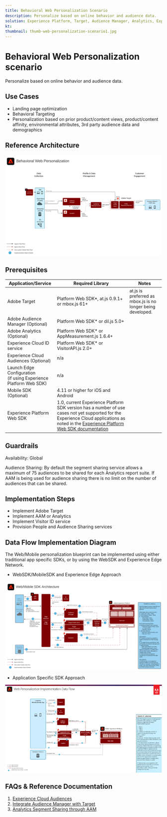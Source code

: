 ```yaml
---
title: Behavioral Web Personalization Scenario
description: Personalize based on online behavior and audience data.
solution: Experience Platform, Target, Audience Manager, Analytics, Experience Cloud Services, Data Collection
kt: 
thumbnail: thumb-web-personalization-scenario1.jpg
---
```


# Behavioral Web Personalization scenario

Personalize based on online behavior and audience data.

## Use Cases

* Landing page optimization
* Behavioral Targeting
* Personalization based on prior product/content views, product/content affinity, environmental attributes, 3rd party audience data and demographics

## Reference Architecture

![Scenario 1](assets/personalization.svg)

## Prerequisites

| Application/Service | Required Library |  Notes | 
|---|---|---|
| Adobe Target | Platform Web SDK*, at.js 0.9.1+ or mbox.js 61+ | at.js is preferred as mbox.js is no longer being developed. |
| Adobe Audience Manager (Optional) | Platform Web SDK* or dil.js 5.0+ |  |
| Adobe Analytics (Optional) | Platform Web SDK* or AppMeasurement.js 1.6.4+ |  |
| Experience Cloud ID service | Platform Web SDK* or VisitorAPI.js 2.0+ |  |
| Experience Cloud Audiences (Optional) | n/a |  |
| Launch Edge Configuration <br> (if using Experience Platform Web SDK) | n/a |  |
| Mobile SDK (Optional) | 4.11 or higher for iOS and Android |  |
| Experience Platform Web SDK | 1.0, current Experience Platform SDK version has a number of use cases not yet supported for the Experience Cloud applications as noted in the [Experience Platform Web SDK documentation](https://experienceleague.adobe.com/docs/experience-platform/edge/home.html)| |

## Guardrails

Availability: Global

Audience Sharing: By default the segment sharing service allows a maximum of 75 audiences to be shared for each Analytics report suite. If AAM is being used for audience sharing there is no limit on the number of audiences that can be shared. 

## Implementation Steps

* Implement Adobe Target
* Implement AAM or Analytics
* Implement Visitor ID service
* Provision People and Audience Sharing services

## Data Flow Implementation Diagram

The Web/Mobile personalization blueprint can be implemented using either traditional app specific SDKs, or by using the WebSDK and Experience Edge Network.

* WebSDK/MobileSDK and Experience Edge Approach

![Scenario 1](assets/websdkflow.png)




* Application Specific SDK Approach

![Scenario 1](assets/appsdkflow.png)



## FAQs & Reference Documentation

1. [Experience Cloud Audiences](https://experienceleague.adobe.com/docs/core-services/interface/audiences/audience-library.html)
2. [Integrate Audience Manager with Target](https://experienceleague.adobe.com/docs/audience-manager/user-guide/implementation-integration-guides/integration-other-solutions/aam-target-integration.html)
3. [Analytics Segment Sharing through AAM](https://experienceleague.adobe.com/docs/analytics/components/segmentation/segmentation-workflow/seg-publish.html)


